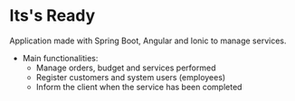 # Its's Ready
Application made with Spring Boot, Angular and Ionic to manage services.
  * Main functionalities:
    * Manage orders, budget and services performed
    * Register customers and system users (employees)
    * Inform the client when the service has been completed
